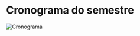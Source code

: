 # Cronograma do semestre

![Cronograma](https://raw.githubusercontent.com/Requisitos2-2019/Yellow-Grupo-4/devel/img/planejamento/cronograma.jpg)
